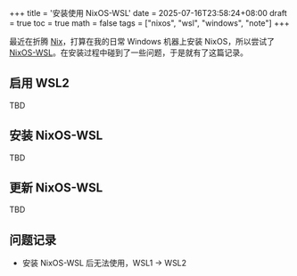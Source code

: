 +++
title = '安装使用 NixOS-WSL'
date = 2025-07-16T23:58:24+08:00
draft = true
toc = true
math = false
tags = ["nixos", "wsl", "windows", "note"]
+++

最近在折腾 [Nix](https://nixos.org/)，打算在我的日常 Windows 机器上安装 NixOS，所以尝试了 [NixOS-WSL](https://github.com/nix-community/nixos-wsl)。在安装过程中碰到了一些问题，于是就有了这篇记录。

## 启用 WSL2

TBD

## 安装 NixOS-WSL

TBD

## 更新 NixOS-WSL

TBD

## 问题记录

- 安装 NixOS-WSL 后无法使用，WSL1 -> WSL2
